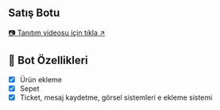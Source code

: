 ## Satış Botu
[📷 Tanıtım videosu için tıkla ↗️](https://youtu.be/0T5nrRqMwJ8)
## 📑 Bot Özellikleri

- [x] Ürün ekleme 
- [x] Sepet
- [x] Ticket, mesaj kaydetme, görsel sistemleri
e ekleme sistemi